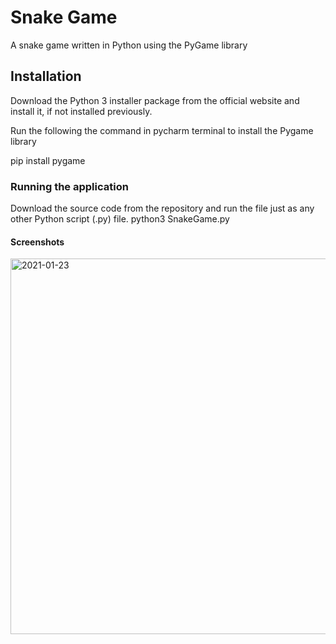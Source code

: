 # Snake Game
A snake game written in Python using the PyGame library

## Installation 
Download the Python 3 installer package from the official website and install it, if not installed previously.

Run the following the command in pycharm terminal to install the Pygame library

pip install pygame

### Running the application
Download the source code from the repository and run the file just as any other Python script (.py) file.
python3 SnakeGame.py


#### Screenshots
<img width="601" alt="2021-01-23" src="https://user-images.githubusercontent.com/77839544/105632772-04d52d00-5e7b-11eb-894a-ecc34c6df58f.png">





